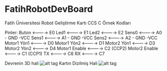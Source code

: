 # FatihRobotDevBoard
Fatih Üniversitesi Robot Geliştirme Kartı CCS C Örnek Kodları

Pinler:
Buton         <----> E0
Led1          <----> E1
Led2          <----> E2
Sens0         <----> A0 - GND -VCC
Sens1         <----> A1 - GND -VCC
Sens2         <----> A2 - GND -VCC
Motor1 Yön1   <----> D0
Motor1 Yön2   <----> D1
Motor2 Yön1   <----> D3
Motor2 Yön2   <----> D4
Motor1 Enable <----> C2 (CCP2)
Motor2 Enable <----> C1 (CCP1)
TX            <----> C6
RX            <----> C7

Devrenin 3D hali
![alt tag](https://raw.githubusercontent.com/selmaucar/FatihRobotDevBoard/master/resim/3d.png)
Kartın Dizilmiş Hali
![alt tag](https://raw.githubusercontent.com/selmaucar/FatihRobotDevBoard/master/resim/fatihrobot.jpg)
